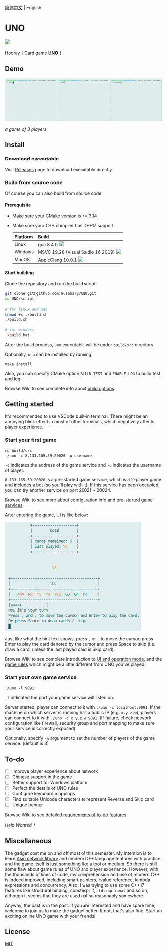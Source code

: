 [简体中文](./README.md) | English

# UNO

![](https://img.shields.io/badge/version-v1.0-9cf)

Hooray！Card game **UNO**！

## Demo

![](./asset/demo.gif)

*a game of 3 players*

## Install

### Download executable

Visit [Releases](https://github.com/Gusabary/UNO/releases) page to download executable directly.

### Build from source code

Of course you can also build from source code.

#### Prerequisite

+ Make sure your CMake version is >= 3.14
+ Make sure your C++ compiler has C++17 support

  | Platform | Build                                                        |
  | -------- | ------------------------------------------------------------ |
  | Linux    | gcc 8.4.0  ![](https://img.shields.io/badge/build-passing-brightgreen) |
  | Windows  | MSVC 19.28 (Visual Studio 16 2019)  ![](https://img.shields.io/badge/build-passing-brightgreen) |
  | MacOS    | AppleClang 10.0.1  ![](https://img.shields.io/badge/build-passing-brightgreen) |

#### Start building

Clone the repository and run the build script:

```bash
git clone git@github.com:Gusabary/UNO.git
cd UNO/script

# for linux and mac
chmod +x ./build.sh
./build.sh

# for windows
.\build.bat
```

After the build process, `uno` executable will be under `build/src` directory.

Optionally, `uno` can be installed by running:

```shell
make install
```

Also, you can specify CMake option `BUILD_TEST` and `ENABLE_LOG` to build test and log.

Browse Wiki to see complete info about [build options](https://github.com/Gusabary/UNO/wiki/Configuration).

## Getting started

It's recommended to use VSCode built-in terminal. There might be an annoying blink effect in most of other terminals, which negatively affects player experience.

### Start your first game

```shell
cd build/src
./uno -c 8.133.165.59:20020 -u username
```

`-c` indicates the address of the game service and `-u` indicates the username of player.

`8.133.165.59:20020` is a pre-started game service, which is a 2-player game and includes a bot (so you'll play with it). If this service has been occupied, you can try another service on port 20021 ~ 20024.

Browse Wiki to see more about [configuration info](https://github.com/Gusabary/UNO/wiki/Configuration) and [pre-started game services](https://github.com/Gusabary/UNO/wiki/Prestarted-Game-Services).

After entering the game, UI is like below:

![](./asset/image1.png)

Just like what the hint text shows, press `,` or `.` to move the cursor, press Enter to play the card denoted by the cursor and press Space to skip (i.e. draw a card, unless the last played card is Skip card).

Browse Wiki to see complete introduction to [UI and operation mode](https://github.com/Gusabary/UNO/wiki/UI-and-Operation-Mode), and the [game rules](https://github.com/Gusabary/UNO/wiki/Game-Rules) which might be a little different from UNO you've played.

### Start your own game service

```
./uno -l 9091
```

`-l` indicated the port your game service will listen on.

Server started, player can connect to it with `./uno -c localhost:9091`. If the machine on which server is running has a public IP (e.g. `x.y.z.w`), players can connect to it with `./uno -c x.y.z.w:9091`. (If failure, check network configuration like firewall, security group and port mapping to make sure your service is correctly exposed)

Optionally, specify `-n` argument to set the number of players of the game service. (default is 3)

## To-do

- [ ] Improve player experience about network
- [ ] Chinese support in the game
- [ ] Better support for Windows platform
- [ ] Perfect the details of UNO rules
- [ ] Configure keyboard mappings
- [ ] Find suitable Unicode characters to represent Reverse and Skip card
- [ ] Unique banner

Browse Wiki to see detailed [requirements of to-do features](https://github.com/Gusabary/UNO/wiki/Requirements-of-Todo-Features).

*Help Wanted！*

## Miscellaneous

The gadget cost me on and off most of this semester. My intention is to learn [Asio network library](http://think-async.com/Asio/index.html) and modern C++ language features with practice and the game itself is just something like a tool or medium. So there is still some flaw about game rules of UNO and player experience. However, with the thousands of lines of code, my comprehension and use of modern C++ is indeed improved, including smart pointers, rvalue reference, lambda expressions and concurrency. Also, I was trying to use some C++17 features like structural binding, constexpr if, `std::optional` and so on, although it seems that they are used not so reasonably somewhere.

Anyway, the past is in the past. If you are interested and have spare time, welcome to join us to make the gadget better. If not, that's also fine. Start an exciting online UNO game with your friends!

## License

[MIT](./LICENSE)